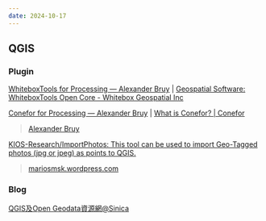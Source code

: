 ```yaml
---
date: 2024-10-17
---
```


## QGIS

### Plugin

[WhiteboxTools for Processing — Alexander Bruy](https://bruy.me/plugins/whitebox-tools-for-processing/) | [Geospatial Software: WhiteboxTools Open Core - Whitebox Geospatial Inc](https://www.whiteboxgeo.com/geospatial-software/)

[Conefor for Processing — Alexander Bruy](https://bruy.me/plugins/conefor-for-processing/) | [What is Conefor? | Conefor](http://www.conefor.org/)

> [Alexander Bruy](https://bruy.me/)

[KIOS-Research/ImportPhotos: This tool can be used to import Geo-Tagged photos (jpg or jpeg) as points to QGIS.](https://github.com/KIOS-Research/ImportPhotos)

> [mariosmsk.wordpress.com](https://mariosmsk.wordpress.com/)

### Blog

[QGIS及Open Geodata資源網@Sinica](https://gis.rchss.sinica.edu.tw/qgis/)